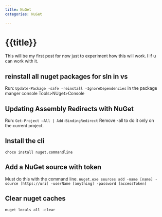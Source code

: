 ```yaml
---
title: NuGet
categories: NuGet

---
```


# {{title}}

This will be my first post for now just to experiment how this will work. I if u can work with it.

## reinstall all nuget packages for sln in vs

Run: `Update-Package -safe -reinstall -IgnoreDependencies` in the package manger console Tools>NUget>Console

## Updating Assembly Redirects with NuGet

Run: `Get-Project –All | Add-BindingRedirect`
Remove -all to do it only on the current project.

## Install the cli

`choco install nuget.commandline`

## Add a NuGet source with token

Must do this  with the command line.
`nuget.exe sources add -name [name] -source [https://uri] -userName [anything] -password [accessToken]`

## Clear nuget caches

`nuget locals all -clear`